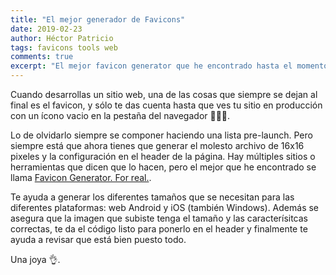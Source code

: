 ```yaml
---
title: "El mejor generador de Favicons"
date: 2019-02-23
author: Héctor Patricio
tags: favicons tools web
comments: true
excerpt: "El mejor favicon generator que he encontrado hasta el momento."
---
```


Cuando desarrollas un sitio web, una de las cosas que siempre se dejan al final es el favicon,
y sólo te das cuenta hasta que ves tu sitio en producción con un ícono vacio en la pestaña del
navegador 🤦🏻‍♂️.

Lo de olvidarlo siempre se componer haciendo una lista pre-launch. Pero siempre está que ahora tienes que generar el molesto archivo de 16x16 pixeles y la configuración en el header de la página. Hay múltiples sitios o herramientas que dicen que lo hacen, pero el mejor que he encontrado se llama [Favicon Generator. For real.](https://realfavicongenerator.net/).

Te ayuda a generar los diferentes tamaños que se necesitan para las diferentes plataformas: web
Android y iOS (también Windows). Además se asegura que la imagen que subiste tenga el tamaño y las caracterísitcas correctas, te da el código listo para ponerlo en el header y finalmente te ayuda a revisar que está bien puesto todo.

Una joya 👌.